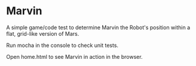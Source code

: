 Marvin
===========

A simple game/code test to determine Marvin the Robot's position within a flat, grid-like version of Mars.

Run mocha in the console to check unit tests.

Open home.html to see Marvin in action in the browser.
